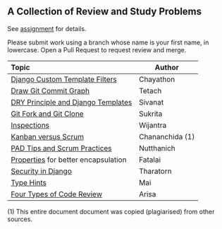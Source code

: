 ## A Collection of Review and Study Problems

See [assignment](https://cpske.github.io/ISP/assignment/problemset-assignment) for details.

Please submit work using a branch whose name is your first name, in lowercase. Open a Pull Request to request review and merge.

| Topic                                            | Author |
|:-------------------------------------------------|--------|
| [Django Custom Template Filters](custom-template-filters/README.md) | Chayathon |
| [Draw Git Commit Graph](git-command/README.md)      | Tetach |
| [DRY Principle and Django Templates](dry-principle/README.md)| Sivanat |
| [Git Fork and Git Clone](git-fork-vs-git-clone/README.md)| Sukrita |
| [Inspections](inspection-review/README.md)          | Wijantra |
| [Kanban versus Scrum](kanban-vs-scrum/README.md)    | Chananchida (1) |
| [PAD Tips and Scrum Practices](pad-tips-and-scrum/README.md) | Nutthanich |
| [Properties](properties/README.md) for better encapsulation | Fatalai |
| [Security in Django](security-in-django/README.md)  | Tharatorn |
| [Type Hints](type-hints/README.md)                  | Mai  |
| [Four Types of Code Review](4-types-of-code-reviews/README.md) | Arisa  |


(1) This entire document document was copied (plagiarised) from other sources.
